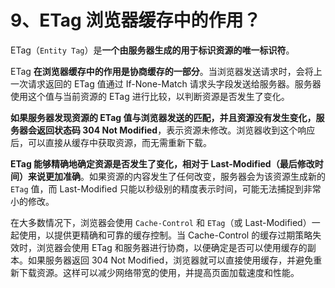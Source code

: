 # 9、ETag 浏览器缓存中的作用？

ETag（`Entity Tag`）是**一个由服务器生成的用于标识资源的唯一标识符**。

ETag **在浏览器缓存中的作用是协商缓存的一部分**。当浏览器发送请求时，会将上一次请求返回的 ETag 值通过 If-None-Match 请求头字段发送给服务器。服务器使用这个值与当前资源的 ETag 进行比较，以判断资源是否发生了变化。

**如果服务器发现资源的 ETag 值与浏览器发送的匹配，并且资源没有发生变化，服务器会返回状态码 304 Not Modified**，表示资源未修改。浏览器收到这个响应后，可以直接从缓存中获取资源，而无需重新下载。

**ETag 能够精确地确定资源是否发生了变化，相对于 Last-Modified（最后修改时间）来说更加准确**。如果资源的内容发生了任何改变，服务器会为该资源生成新的 `ETag` 值，而 Last-Modified 只能以秒级别的精度表示时间，可能无法捕捉到非常小的修改。

在大多数情况下，浏览器会使用 `Cache-Control` 和 `ETag`（或 Last-Modified）一起使用，以提供更精确和可靠的缓存控制。当 Cache-Control 的缓存过期策略失效时，浏览器会使用 ETag 和服务器进行协商，以便确定是否可以使用缓存的副本。如果服务器返回 304 Not Modified，浏览器就可以直接使用缓存，并避免重新下载资源。这样可以减少网络带宽的使用，并提高页面加载速度和性能。

